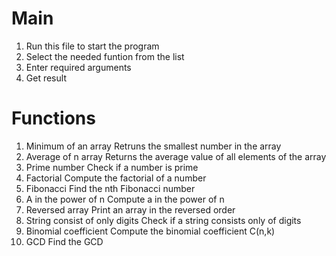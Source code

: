 # Main
1. Run this file to start the program
2. Select the needed funtion from the list
3. Enter required arguments
4. Get result

# Functions
1. Minimum of an array
Retruns the smallest number in the array
2. Average of n array
Returns the average value of all elements of the array
3. Prime number
Check if a number is prime
4. Factorial
Compute the factorial of a number
5. Fibonacci
Find the nth Fibonacci number
6. A in the power of n
Compute a in the power of n
7. Reversed array
Print an array in the reversed order
8. String consist of only digits
Check if a string consists only of digits
9. Binomial coefficient
Compute the binomial coefficient C(n,k)
10. GCD
Find the GCD
